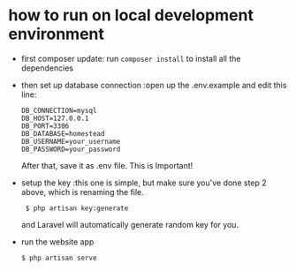 # how to run on local development environment
* first composer update: run `composer install`  to install all the dependencies 
* then set up database connection :open up the .env.example and edit this line:

  ```
  DB_CONNECTION=mysql
  DB_HOST=127.0.0.1
  DB_PORT=3306
  DB_DATABASE=homestead
  DB_USERNAME=your_username
  DB_PASSWORD=your_password
  
  ```
  After that, save it as .env file. This is Important!
  
* setup the key :this one is simple, but make sure you've done step 2 above, which is renaming the file.
	
   ```
    $ php artisan key:generate

   ```
    and Laravel will automatically generate random key for you.
* run the website app 

    ```
    $ php artisan serve

    ```

